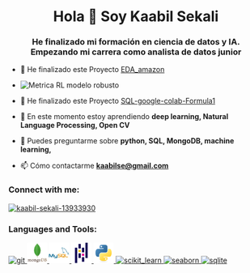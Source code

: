 <h1 align="center">Hola 👋 Soy Kaabil Sekali</h1>
<h3 align="center">He finalizado mi formación en ciencia de datos y IA. Empezando mi carrera como analista de datos junior</h3>

- 🔭 He finalizado este Proyecto [EDA_amazon](https://github.com/Esniak/-EDA-Amazon-Sales)

- <img src="https://drive.google.com/uc?export=view&id=1khg0l_XqZBP8UhZ_XmlRDh4ZT4d_1ix3" alt="Metrica RL modelo robusto" width="500"/>

- 🔭 He finalizado este Proyecto [SQL-google-colab-Formula1](https://github.com/Esniak/SQL-google-colab-Formula1)

- 🌱 En este momento estoy aprendiendo **deep learning, Natural Language Processing, Open CV**

- 💬 Puedes preguntarme sobre **python, SQL, MongoDB, machine learning,**

- 📫 Cómo contactarme **kaabilse@gmail.com**

<h3 align="left">Connect with me:</h3>
<p align="left">
<a href="https://linkedin.com/in/kaabil-sekali-13933930" target="blank"><img align="center" src="https://raw.githubusercontent.com/rahuldkjain/github-profile-readme-generator/master/src/images/icons/Social/linked-in-alt.svg" alt="kaabil-sekali-13933930" height="30" width="40" /></a>
</p>

<h3 align="left">Languages and Tools:</h3>
<p align="left"> <a href="https://git-scm.com/" target="_blank" rel="noreferrer"> <img src="https://www.vectorlogo.zone/logos/git-scm/git-scm-icon.svg" alt="git" width="40" height="40"/> </a> <a href="https://www.mongodb.com/" target="_blank" rel="noreferrer"> <img src="https://raw.githubusercontent.com/devicons/devicon/master/icons/mongodb/mongodb-original-wordmark.svg" alt="mongodb" width="40" height="40"/> </a> <a href="https://www.mysql.com/" target="_blank" rel="noreferrer"> <img src="https://raw.githubusercontent.com/devicons/devicon/master/icons/mysql/mysql-original-wordmark.svg" alt="mysql" width="40" height="40"/> </a> <a href="https://pandas.pydata.org/" target="_blank" rel="noreferrer"> <img src="https://raw.githubusercontent.com/devicons/devicon/2ae2a900d2f041da66e950e4d48052658d850630/icons/pandas/pandas-original.svg" alt="pandas" width="40" height="40"/> </a> <a href="https://www.python.org" target="_blank" rel="noreferrer"> <img src="https://raw.githubusercontent.com/devicons/devicon/master/icons/python/python-original.svg" alt="python" width="40" height="40"/> </a> <a href="https://scikit-learn.org/" target="_blank" rel="noreferrer"> <img src="https://upload.wikimedia.org/wikipedia/commons/0/05/Scikit_learn_logo_small.svg" alt="scikit_learn" width="40" height="40"/> </a> <a href="https://seaborn.pydata.org/" target="_blank" rel="noreferrer"> <img src="https://seaborn.pydata.org/_images/logo-mark-lightbg.svg" alt="seaborn" width="40" height="40"/> </a> <a href="https://www.sqlite.org/" target="_blank" rel="noreferrer"> <img src="https://www.vectorlogo.zone/logos/sqlite/sqlite-icon.svg" alt="sqlite" width="40" height="40"/> </a> </p>


